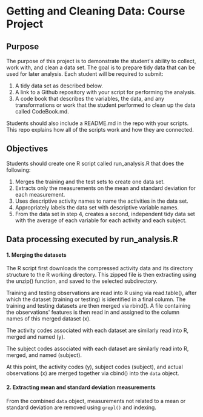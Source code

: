 # Getting and Cleaning Data:  Course Project
## Purpose
The purpose of this project is to demonstrate the student's ability to collect, work with, and clean a data set. The goal is to prepare tidy data that can be used for later analysis. Each student will be required to submit:

1. A tidy data set as described below.
2. A link to a Github repository with your script for performing the analysis.
3. A code book that describes the variables, the data, and any transformations or work that the student performed to clean up the data called CodeBook.md.

Students should also include a README.md in the repo with your scripts. This repo explains how all of the scripts work and how they are connected.

## Objectives
Students should create one R script called run_analysis.R that does the following:

1. Merges the training and the test sets to create one data set.
2. Extracts only the measurements on the mean and standard deviation for each measurement.
3. Uses descriptive activity names to name the activities in the data set.
4. Appropriately labels the data set with descriptive variable names.
5. From the data set in step 4, creates a second, independent tidy data set with the average of each variable for each activity and each subject.

## Data processing executed by run_analysis.R
#### 1. Merging the datasets
The R script first downloads the compressed activity data and its directory structure to the R working directory.  This zipped file is then extracting using the unzip() function, and saved to the selected subdirectory.

Training and testing observations are read into R using via read.table(), after which the dataset (training or testing) is identified in a final column.  The training and testing datasets are then merged via rbind().  A file containing the observations' features is then read in and assigned to the column names of this merged dataset (x).

The activity codes associated with each dataset are similarly read into R, merged and named (y).

The subject codes associated with each dataset are similarly read into R, merged, and named (subject).

At this point, the activity codes (y), subject codes (subject), and actual observations (x) are merged together via cbind() into the `data` object.

#### 2. Extracting mean and standard deviation measurements
From the combined `data` object, measurements not related to a mean or standard deviation are removed using `grepl()` and indexing.
